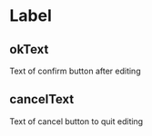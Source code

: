 # Label
## okText
Text of confirm button after editing

## cancelText
Text of cancel button to quit editing



